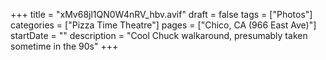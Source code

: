+++
title = "xMv68jl1QN0W4nRV_hbv.avif"
draft = false
tags = ["Photos"]
categories = ["Pizza Time Theatre"]
pages = ["Chico, CA (966 East Ave)"]
startDate = ""
description = "Cool Chuck walkaround, presumably taken sometime in the 90s"
+++
